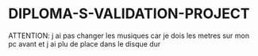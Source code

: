 # DIPLOMA-S-VALIDATION-PROJECT
ATTENTION: j ai pas changer les musiques car je dois les metres sur mon pc avant et j ai plu de place dans le disque dur

